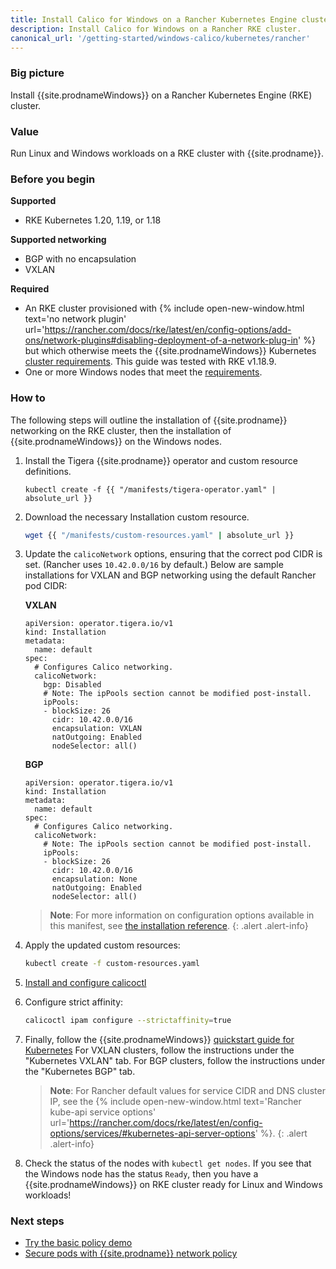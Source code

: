 ```yaml
---
title: Install Calico for Windows on a Rancher Kubernetes Engine cluster
description: Install Calico for Windows on a Rancher RKE cluster.
canonical_url: '/getting-started/windows-calico/kubernetes/rancher'
---
```


### Big picture

Install {{site.prodnameWindows}} on a Rancher Kubernetes Engine (RKE) cluster.

### Value

Run Linux and Windows workloads on a RKE cluster with {{site.prodname}}.

### Before you begin

**Supported**

- RKE Kubernetes 1.20, 1.19, or 1.18

**Supported networking**

- BGP with no encapsulation
- VXLAN

**Required**

- An RKE cluster provisioned with {% include open-new-window.html text='no network plugin' url='https://rancher.com/docs/rke/latest/en/config-options/add-ons/network-plugins#disabling-deployment-of-a-network-plug-in' %}
but which otherwise meets the {{site.prodnameWindows}} Kubernetes [cluster requirements]({{site.baseurl}}/getting-started/windows-calico/kubernetes/requirements). This guide was tested with RKE v1.18.9.
- One or more Windows nodes that meet the [requirements]({{site.baseurl}}/getting-started/windows-calico/kubernetes/requirements).

### How to

The following steps will outline the installation of {{site.prodname}} networking on the RKE cluster, then the installation of {{site.prodnameWindows}} on the Windows nodes.

1. Install the Tigera {{site.prodname}} operator and custom resource definitions.

   ```
   kubectl create -f {{ "/manifests/tigera-operator.yaml" | absolute_url }}
   ```

1. Download the necessary Installation custom resource.

   ```bash
   wget {{ "/manifests/custom-resources.yaml" | absolute_url }}
   ```

1. Update the `calicoNetwork` options, ensuring that the correct pod CIDR is set. (Rancher uses `10.42.0.0/16` by default.)
   Below are sample installations for VXLAN and BGP networking using the default Rancher pod CIDR:

   **VXLAN**

   ```
   apiVersion: operator.tigera.io/v1
   kind: Installation
   metadata:
     name: default
   spec:
     # Configures Calico networking.
     calicoNetwork:
       bgp: Disabled
       # Note: The ipPools section cannot be modified post-install.
       ipPools:
       - blockSize: 26
         cidr: 10.42.0.0/16
         encapsulation: VXLAN
         natOutgoing: Enabled
         nodeSelector: all()
   ```

   **BGP**

   ```
   apiVersion: operator.tigera.io/v1
   kind: Installation
   metadata:
     name: default
   spec:
     # Configures Calico networking.
     calicoNetwork:
       # Note: The ipPools section cannot be modified post-install.
       ipPools:
       - blockSize: 26
         cidr: 10.42.0.0/16
         encapsulation: None
         natOutgoing: Enabled
         nodeSelector: all()
   ```

   > **Note**: For more information on configuration options available in this manifest, see [the installation reference]({{site.baseurl}}/reference/installation/api).
   {: .alert .alert-info}

1. Apply the updated custom resources:

   ```bash
   kubectl create -f custom-resources.yaml
   ```

1. [Install and configure calicoctl]({{site.baseurl}}/maintenance/clis/calicoctl/install)

1. Configure strict affinity:
   ```bash
   calicoctl ipam configure --strictaffinity=true
   ```

1. Finally, follow the {{site.prodnameWindows}} [quickstart guide for Kubernetes]({{site.baseurl}}/getting-started/windows-calico/quickstart#install-calico-for-windows)
   For VXLAN clusters, follow the instructions under the "Kubernetes VXLAN" tab. For BGP clusters, follow the instructions under the "Kubernetes BGP" tab.

   > **Note**: For Rancher default values for service CIDR and DNS cluster IP, see the {% include open-new-window.html text='Rancher kube-api service options' url='https://rancher.com/docs/rke/latest/en/config-options/services/#kubernetes-api-server-options' %}.
   {: .alert .alert-info}

1. Check the status of the nodes with `kubectl get nodes`. If you see that the Windows node has the status `Ready`, then you have a {{site.prodnameWindows}} on RKE cluster ready for Linux and Windows workloads!

### Next steps

- [Try the basic policy demo]({{site.baseurl}}/getting-started/windows-calico/demo)
- [Secure pods with {{site.prodname}} network policy]({{site.baseurl}}/security/calico-network-policy)
